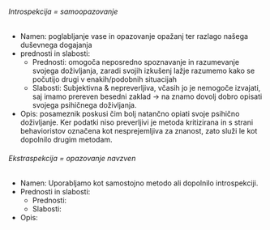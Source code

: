 ###### Introspekcija = samoopazovanje
- Namen: poglabljanje vase in opazovanje opažanj ter razlago našega duševnega dogajanja
- prednosti in slabosti:
	- Prednosti: omogoča neposredno spoznavanje in razumevanje svojega doživljanja, zaradi svojih izkušenj lažje razumemo kako se počutijo drugi v enakih/podobnih situacijah
	- Slabosti: Subjektivna & nepreverljiva, včasih jo je nemogoče izvajati, saj imamo prereven besedni zaklad $\rightarrow$ na znamo dovolj dobro opisati svojega psihičnega doživljanja.
- Opis: posameznik poskusi čim bolj natančno opiati svoje psihično doživljanje. Ker podatki niso preverljivi je metoda kritizirana in s strani behavioristov označena kot nesprejemljiva za znanost, zato služi le kot dopolnilo drugim metodam.
###### Ekstraspekcija = opazovanje navzven
- Namen: Uporabljamo kot samostojno metodo ali dopolnilo introspekciji.
- Prednosti in slabosti:
	- Prednosti: 
	- Slabosti: 
- Opis:
